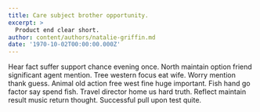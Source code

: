 ```yaml
---
title: Care subject brother opportunity.
excerpt: >
  Product end clear short.
author: content/authors/natalie-griffin.md
date: '1970-10-02T00:00:00.000Z'
---
```

Hear fact suffer support chance evening once. North maintain option friend significant agent mention. Tree western focus eat wife. Worry mention thank guess. Animal old action free west fine huge important. Fish hand go factor say spend fish. Travel director home us hard truth. Reflect maintain result music return thought. Successful pull upon test quite.